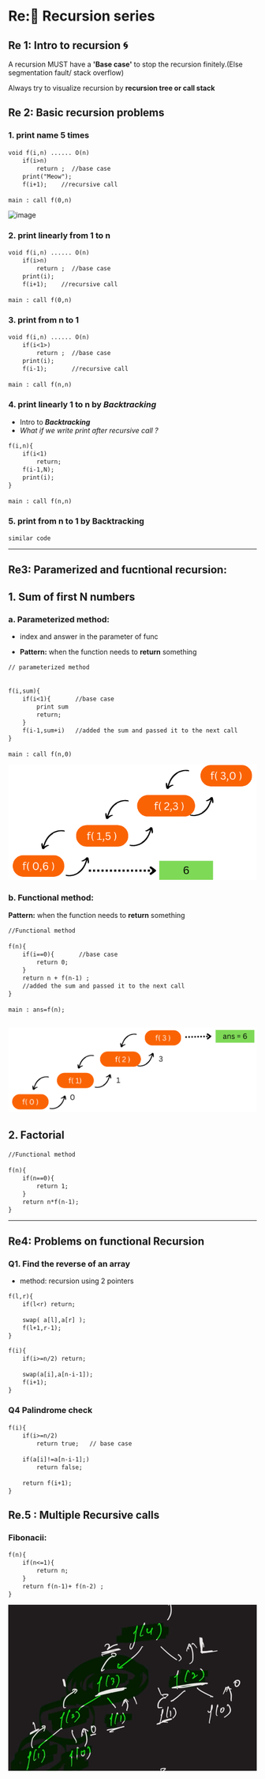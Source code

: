 # Re:🔄 Recursion series
## Re 1: Intro to recursion 🌀
A recursion MUST have a **'Base case'** to stop the recursion finitely.(Else segmentation fault/ stack overflow)

Always try to visualize recursion by **recursion tree or call stack**
## Re 2: Basic recursion problems
### 1. print name 5 times
```
void f(i,n) ...... O(n)
    if(i>n)
        return ;  //base case
    print("Meow");
    f(i+1);    //recursive call

main : call f(0,n)
```
![image](https://github.com/vinitkesh/DSA_CP_in_cpp/assets/139075087/c371cfcb-e252-4402-bbb0-b16fa81b687d)


### 2. print linearly from 1 to n

```
void f(i,n) ...... O(n)
    if(i>n)
        return ;  //base case
    print(i);
    f(i+1);    //recursive call

main : call f(0,n)
```
### 3. print from n to 1
```
void f(i,n) ...... O(n)
    if(i<1>)
        return ;  //base case
    print(i);
    f(i-1);       //recursive call

main : call f(n,n)
```
### 4. print linearly 1 to n by ***Backtracking***
- Intro to ***Backtracking***
- *What if we write print after recursive call ?*

~~~
f(i,n){
    if(i<1)
        return;
    f(i-1,N);
    print(i);
}

main : call f(n,n)
~~~

### 5. print from n to 1 by Backtracking
```
similar code
```
---

## Re3: Paramerized and fucntional recursion:

## 1. Sum of first N numbers

### a. Parameterized method: 
- index and answer in the parameter of func

- **Pattern:** when the function needs to **return** something
```
// parameterized method


f(i,sum){
    if(i<1){       //base case
        print sum
        return;
    }
    f(i-1,sum+i)   //added the sum and passed it to the next call
}

main : call f(n,0)
```
![parametrized](image-1.png)


### b. Functional method:
 **Pattern:** when the function needs to **return** something

```
//Functional method

f(n){
    if(i==0){       //base case
        return 0;
    }
    return n + f(n-1) ;
    //added the sum and passed it to the next call
}

main : ans=f(n);
```

![Alt text](image-2.png)
---

## 2. Factorial

```
//Functional method

f(n){
    if(n==0){
        return 1;
    }
    return n*f(n-1);
}
```
---


## Re4: Problems on functional Recursion

### Q1. Find the reverse of an array
- method:  recursion using 2 pointers

```
f(l,r){
    if(l<r) return;

    swap( a[l],a[r] );
    f(l+1,r-1);
}
```

~~~
f(i){
    if(i>=n/2) return;

    swap(a[i],a[n-i-1]);
    f(i+1);
}
~~~

### Q4 Palindrome check

~~~
f(i){
    if(i>=n/2) 
        return true;   // base case

    if(a[i]!=a[n-i-1];)
        return false;
    
    return f(i+1);
}
~~~

## Re.5 : Multiple Recursive calls

### Fibonacii:
```
f(n){
    if(n<=1){
        return n;
    }
    return f(n-1)+ f(n-2) ;
}
```

![Alt text](image-3.png)


